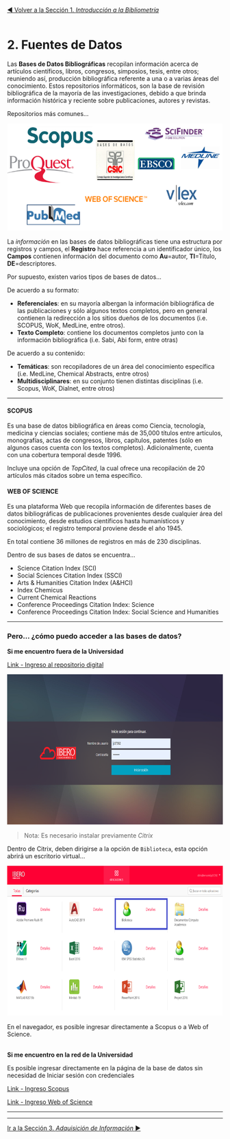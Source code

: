 [:arrow_backward: Volver a la Sección 1. *Introducción a la Bibliometría*](https://github.com/paozuluaga/Bibliometrix_Course/blob/master/1.%20Introducci%C3%B3n%20Bibliometr%C3%ADa.md#1-introducci%C3%B3n-a-la-bibliometr%C3%ADa) 
<br>
<br>


# 2. Fuentes de Datos

Las **Bases de Datos Bibliográficas** recopilan información acerca de artículos científicos, libros, congresos, simposios, tesis, entre otros; reuniendo así, producción bibliográfica referente a una o a varias áreas del conocimiento. Estos repositorios informáticos, son la base de revisión bibliográfica de la mayoría de las investigaciones, debido a que brinda información histórica y reciente sobre publicaciones, autores y revistas.

Repositorios más comunes...
<p align="left">
  <img height="250" src="/images/repositorios.PNG">
</p>


La *información* en las bases de datos bibliográficas tiene una estructura por registros y campos, el **Registro** hace referencia a un identificador único, los **Campos** contienen información del documento como **Au**=autor, **TI**=Título, **DE**=descriptores. 

Por supuesto, existen varios tipos de bases de datos…

De acuerdo a su formato:

* **Referenciales**: en su mayoría albergan la información bibliográfica de las publicaciones y sólo algunos textos completos, pero en general contienen la redirección a los sitios dueños de los documentos (i.e. SCOPUS, WoK, MedLine, entre otros).
* **Texto Completo**: contiene los documentos completos junto con la información bibliográfica (i.e. Sabi, Abi form, entre otras)

De acuerdo a su contenido:
* **Temáticas**: son recopiladores de un área del conocimiento específica (i.e. MedLine, Chemical Abstracts, entre otros)
* **Multidisciplinares**: en su conjunto tienen distintas disciplinas (i.e. Scopus, WoK, Dialnet, entre otros)

______________________________________________
#### SCOPUS

Es una base de datos bibliográfica en áreas como Ciencia, tecnología, medicina y ciencias sociales; contiene más de 35,000 títulos 	entre artículos, monografías, actas de congresos, libros, capítulos, patentes (sólo en algunos casos cuenta con los textos completos). Adicionalmente, cuenta con una cobertura temporal desde 1996.

Incluye una opción de *TopCited*, la cual ofrece una recopilación de 20 artículos más citados sobre un tema específico.

#### WEB OF SCIENCE

Es una plataforma Web que recopila información de diferentes bases de datos bibliográficas de publicaciones provenientes desde cualquier área del conocimiento, desde estudios científicos hasta humanísticos y sociológicos; el registro temporal proviene desde el año 1945. 

En total contiene 36 millones de registros en más de 230 disciplinas.

Dentro de sus bases de datos se encuentra…

* Science Citation Index (SCI)
* Social Sciences Citation Index (SSCI)
* Arts & Humanities Citation Index (A&HCI)
* Index Chemicus
* Current Chemical Reactions
* Conference Proceedings Citation Index: Science
* Conference Proceedings Citation Index: Social Science and Humanities

__________________________________________
### Pero… ¿cómo puedo acceder a las bases de datos?

**Si me encuentro fuera de la Universidad**

[Link - Ingreso al repositorio digital](https://nube.ibero.mx/vpn/index.html)

<p align="center">
  <img height="350" src="/images/nube_ibero1.PNG">
</p>

> Nota: Es necesario instalar previamente *Citrix*

Dentro de Citrix, deben dirigirse a la opción de `Biblioteca`, esta opción abrirá un escritorio virtual...

<p align="center">
  <img height="350" src="/images/nube_ibero2.png">
</p>

En el navegador, es posible ingresar directamente a Scopus o a Web of Science. <br>
<br>

**Si me encuentro en la red de la Universidad**

Es posible ingresar directamente en la página de la base de datos sin necesidad de Iniciar sesión con credenciales

[Link - Ingreso Scopus](http://scopus.com)

[Link - Ingreso Web of Science](http://webofknowledge.com)

_____________
_____________

[Ir a la Sección 3. *Adquisición de Información* :arrow_forward:](https://github.com/paozuluaga/Bibliometrix_Course/blob/master/3.%20Adquisici%C3%B3n%20de%20Informaci%C3%B3n.md#3-adquisici%C3%B3n-de-informaci%C3%B3n)

